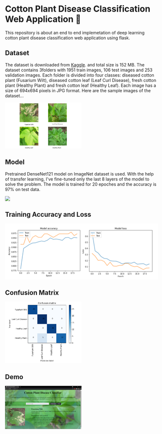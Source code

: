# Cotton Plant Disease Classification Web Application :herb:
This repository is about an end to end implemetation of deep learning cotton plant disease classification web application using flask. 

## Dataset
The dataset is downloaded from [Kaggle](https://www.kaggle.com/janmejaybhoi/cotton-disease-dataset). and total size is 152 MB. The dataset contains 3folders with 1951 train images, 106 test images and 253 validation images. Each folder is divided into four classes: diseased cotton plant (Fusarium Wilt), diseased cotton leaf (Leaf Curl Disease), fresh cotton plant (Healthy Plant) and fresh cotton leaf (Healthy Leaf). Each image has a size of 694x694 pixels in JPG format.
Here are the sample images of the dataset...  

<img src="https://github.com/myatmyintzuthin/Cotton-Plant-Disease-Classification-Web-Application/blob/main/assets/SampleImagesfromDataset.png" width=50% height=50%>

## Model
Pretrained DenseNet121 model on ImageNet dataset is used. With the help of transfer learning, I've fine-tuned only the last 8 layers of the model to solve the problem. The model is trained for 20 epoches and the accuracy is 97% on test data. 

<img src="https://i.imgur.com/O8ntGzS.png">

## Training Accuracy and Loss
<img src="https://github.com/myatmyintzuthin/Cotton-Plant-Disease-Classification-Web-Application/blob/main/assets/DenseNet121_plot.png">

## Confusion Matrix
<img src="https://github.com/myatmyintzuthin/Cotton-Plant-Disease-Classification-Web-Application/blob/main/assets/DenseNetConfusionMatrix.png" width=50% height=50%>

## Demo
<img src="https://github.com/myatmyintzuthin/Cotton-Plant-Disease-Classification-Web-Application/blob/main/assets/WebApplicationSample.png" width=50% height=50%>


